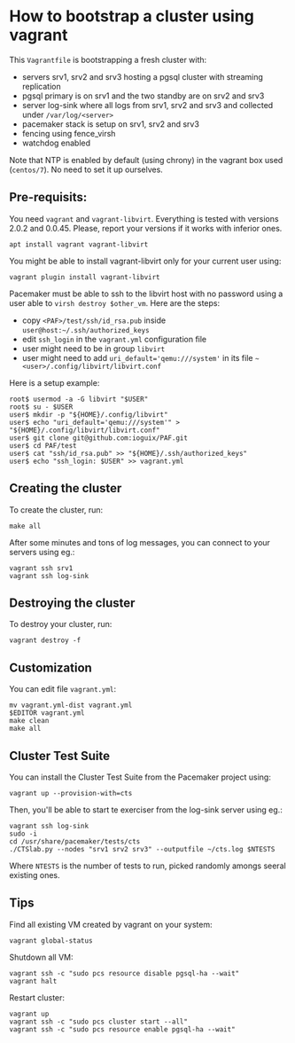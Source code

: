 # How to bootstrap a cluster using vagrant

This `Vagrantfile` is bootstrapping a fresh cluster with:

* servers srv1, srv2 and srv3 hosting a pgsql cluster with streaming replication
* pgsql primary is on srv1 and the two standby are on srv2 and srv3
* server log-sink where all logs from srv1, srv2 and srv3 and collected under `/var/log/<server>`
* pacemaker stack is setup on srv1, srv2 and srv3
* fencing using fence_virsh
* watchdog enabled

Note that NTP is enabled by default (using chrony) in the vagrant box used (`centos/7`).
No need to set it up ourselves.

## Pre-requisits:

You need `vagrant` and `vagrant-libvirt`. Everything is tested with versions 2.0.2 and
0.0.45. Please, report your versions if it works with inferior ones.

~~~
apt install vagrant vagrant-libvirt
~~~

You might be able to install vagrant-libvirt only for your current user using:

~~~
vagrant plugin install vagrant-libvirt
~~~

Pacemaker must be able to ssh to the libvirt host with no password using a user able
to `virsh destroy $other_vm`. Here are the steps:

* copy `<PAF>/test/ssh/id_rsa.pub` inside `user@host:~/.ssh/authorized_keys`
* edit `ssh_login` in the `vagrant.yml` configuration file
* user might need to be in group `libvirt`
* user might need to add `uri_default='qemu:///system'` in its
  file `~<user>/.config/libvirt/libvirt.conf`

Here is a setup example:

~~~
root$ usermod -a -G libvirt "$USER"
root$ su - $USER
user$ mkdir -p "${HOME}/.config/libvirt"
user$ echo "uri_default='qemu:///system'" > "${HOME}/.config/libvirt/libvirt.conf"
user$ git clone git@github.com:ioguix/PAF.git
user$ cd PAF/test
user$ cat "ssh/id_rsa.pub" >> "${HOME}/.ssh/authorized_keys"
user$ echo "ssh_login: $USER" >> vagrant.yml
~~~

## Creating the cluster

To create the cluster, run:

~~~
make all
~~~

After some minutes and tons of log messages, you can connect to your servers using eg.:

~~~
vagrant ssh srv1
vagrant ssh log-sink
~~~

## Destroying the cluster

To destroy your cluster, run:

~~~
vagrant destroy -f
~~~


## Customization

You can edit file `vagrant.yml`:

~~~
mv vagrant.yml-dist vagrant.yml
$EDITOR vagrant.yml
make clean
make all
~~~

## Cluster Test Suite

You can install the Cluster Test Suite from the Pacemaker project using:

~~~
vagrant up --provision-with=cts
~~~

Then, you'll be able to start te exerciser from the log-sink server using eg.:

~~~
vagrant ssh log-sink
sudo -i
cd /usr/share/pacemaker/tests/cts
./CTSlab.py --nodes "srv1 srv2 srv3" --outputfile ~/cts.log $NTESTS
~~~

Where `NTESTS` is the number of tests to run, picked randomly amongs seeral
existing ones.

## Tips

Find all existing VM created by vagrant on your system:

~~~
vagrant global-status
~~~

Shutdown all VM:

~~~
vagrant ssh -c "sudo pcs resource disable pgsql-ha --wait"
vagrant halt
~~~

Restart cluster:

~~~
vagrant up
vagrant ssh -c "sudo pcs cluster start --all"
vagrant ssh -c "sudo pcs resource enable pgsql-ha --wait"
~~~
